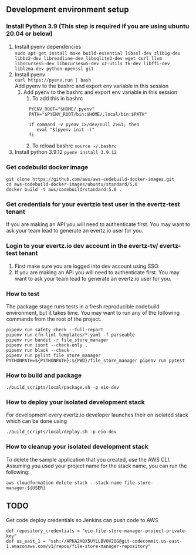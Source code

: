 ## Development environment setup

### Install Python 3.9 (This step is required if you are using ubuntu 20.04 or below)
1. Install pyenv dependencies  
    `sudo apt-get install make build-essential libssl-dev zlib1g-dev libbz2-dev libreadline-dev libsqlite3-dev wget curl llvm libncurses5-dev libncursesw5-dev xz-utils tk-dev libffi-dev liblzma-dev python-openssl git`
2. Install pyenv  
    `curl https://pyenv.run | bash`  
   Add pyenv to the bashrc and export env variable in this session
   1. Add pyenv to the bashrc and export env variable in this session
       1. To add this in bashrc
        ``` 
          PYENV_ROOT="$HOME/.pyenv"
          PATH="$PYENV_ROOT/bin:$HOME/.local/bin:$PATH"
          
          if command -v pyenv 1>/dev/null 2>&1; then
             eval "$(pyenv init -)"
          fi
       ```
      2. To reload bashrc
        `source ~/.bashrc`
3. Install python 3.9.12
    `pyenv install 3.9.12`


### Get codebuild docker image

```shell
git clone https://github.com/aws/aws-codebuild-docker-images.git
cd aws-codebuild-docker-images/ubuntu/standard/5.0
docker build -t aws/codebuild/standard:5.0 .
```

### Get credentials for your evertzio test user in the evertz-test tenant
If you are making an API you will need to authenticate first. You may want to ask your team lead to generate an evertz.io user for you.
### Login to your evertz.io dev account in the evertz-tv/ evertz-test tenant
1. First make sure you are logged into dev account using SSO.
2. If you are making an API you will need to authenticate first. You may want to ask your team lead to generate an evertz.io user for you.


### How to test 
The package stage runs tests in a fresh reproducible codebuild environment, but it takes time. You may want to run any of the following commands from the root of the project.

```shell
pipenv run safety check --full-report
pipenv run cfn-lint templates/*.yaml -f parseable
pipenv run bandit -r file_store_manager
pipenv run isort --check-only .
pipenv run black --check .
pipenv run pylint file_store_manager
PYTHONPATH=${PYTHONPATH}:${PWD}/file_store_manager pipenv run pytest
```

### How to build and package 
```shell
./build_scripts/local/package.sh -p eio-dev
```

### How to deploy your isolated development stack
For development every evertz.io developer launches their on isolated stack which can be done using
```shell
./build_scripts/local/deploy.sh -p eio-dev
```

### How to cleanup your isolated development stack
To delete the sample application that you created, use the AWS CLI. Assuming you used your project name for the stack name, you can run the following:
```shell
aws cloudformation delete-stack --stack-name file-store-manager-${USER}
```


## TODO
Get code deploy credentials so Jenkins can push code to AWS
```
def repository_credentials = "eio-file-store-manager-project-private-key"
def us_east_1 = "ssh://APKA2XQX5UYLLBVOV2OG@git-codecommit.us-east-1.amazonaws.com/v1/repos/file-store-manager-repository"
```
